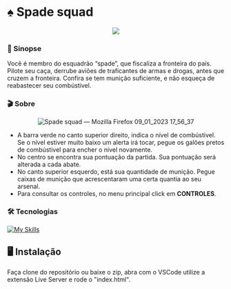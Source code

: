 # :spades: Spade squad

<div align='center'>
<img src="https://user-images.githubusercontent.com/86669854/211409919-e7a8b10e-999a-430b-901b-8b961b47ac48.png">
</div>

### :scroll: Sinopse

<p>Você é membro do esquadrão “spade”, que fiscaliza a fronteira do país. Pilote seu caça, derrube aviões de traficantes de armas e drogas, antes que cruzem a fronteira. Confira se tem munição suficiente, e não esqueça de reabastecer seu combústivel. </p>

### :clapper: Sobre

<div align='center'>

  ![Spade squad — Mozilla Firefox 09_01_2023 17_56_37](https://user-images.githubusercontent.com/86669854/211412487-4f296128-a1cf-4127-b84b-ce6df4c1b4a2.png)

</div>

* A barra verde no canto superior direito, indica o nível de combústivel. Se o nível estiver muito baixo um alerta irá tocar, pegue os galões pretos de combústivel para encher o nível novamente.
* No centro se encontra sua pontuação da partida. Sua pontuação será alterada a cada abate.
* No canto superior esquerdo, está sua quantidade de munição. Pegue caixas de munição que acrescentaram uma certa quantia ao seu arsenal.
* Para consultar os controles, no menu principal click em **CONTROLES**.

### :hammer_and_wrench: Tecnologias

[![My Skills](https://skillicons.dev/icons?i=js)](https://skillicons.dev)

## :desktop_computer: Instalação

Faça clone do repositório ou baixe o zip, abra com o VSCode utilize a extensão Live Server e rode o "index.html".
